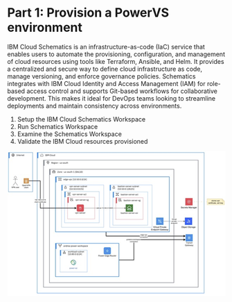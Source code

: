 # Part 1: Provision a PowerVS environment

IBM Cloud Schematics is an infrastructure-as-code (IaC) service that enables users to automate the provisioning, configuration, and management of cloud resources using tools like Terraform, Ansible, and Helm. It provides a centralized and secure way to define cloud infrastructure as code, manage versioning, and enforce governance policies. Schematics integrates with IBM Cloud Identity and Access Management (IAM) for role-based access control and supports Git-based workflows for collaborative development. This makes it ideal for DevOps teams looking to streamline deployments and maintain consistency across environments.

1. Setup the IBM Cloud Schematics Workspace
2. Run Schematics Workspace
3. Examine the Schematics Workspace
4. Validate the IBM Cloud resources provisioned

![image](architecture.png "Part 1 architecture")
